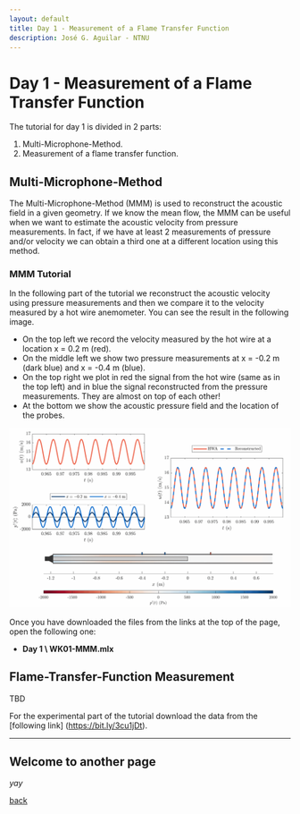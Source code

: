 ```yaml
---
layout: default
title: Day 1 - Measurement of a Flame Transfer Function
description: José G. Aguilar - NTNU
---
```

# Day 1 - Measurement of a Flame Transfer Function

The tutorial for day 1 is divided in 2 parts:
1. Multi-Microphone-Method.
2. Measurement of a flame transfer function.

## Multi-Microphone-Method
The Multi-Microphone-Method (MMM) is used to reconstruct the acoustic field in a given geometry. If we know the mean flow, the MMM can be useful when we want to estimate the acoustic velocity from pressure measurements. In fact, if we have at least 2 measurements of pressure and/or velocity we can obtain a third one at a different location using this method. 

### MMM Tutorial 
In the following part of the tutorial we reconstruct the acoustic velocity using pressure measurements and then we compare it to the velocity measured by a hot wire anemometer. You can see the result in the following image. 

* On the top left we record the velocity measured by the hot wire at a location x = 0.2 m (red).
* On the middle left we show two pressure measurements at x = -0.2 m (dark blue) and x = -0.4 m (blue).
* On the top right we plot in red the signal from the hot wire (same as in the top left) and in blue the signal reconstructed from the pressure measurements. They are almost on top of each other!
* At the bottom we show the acoustic pressure field and the location of the probes. 

![MMM_gif](/assets/MMM.gif)

Once you have downloaded the files from the links at the top of the page, open the following one:
*  **Day 1 \ WK01-MMM.mlx**

## Flame-Transfer-Function Measurement


TBD

For the experimental part of the tutorial download the data from the [following link] (https://bit.ly/3cu1jDt). 

* * *


## Welcome to another page

_yay_

[back](./)
